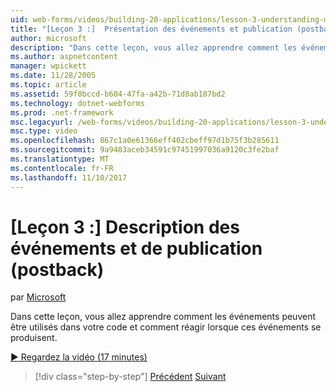 ```yaml
---
uid: web-forms/videos/building-20-applications/lesson-3-understanding-more-about-events-and-postback
title: "[Leçon 3 :]  Présentation des événements et publication (postback) | Documents Microsoft"
author: microsoft
description: "Dans cette leçon, vous allez apprendre comment les événements peuvent être utilisés dans votre code et comment réagir lorsque ces événements se produisent."
ms.author: aspnetcontent
manager: wpickett
ms.date: 11/28/2005
ms.topic: article
ms.assetid: 59f0bccd-b604-47fa-a42b-71d8ab187bd2
ms.technology: dotnet-webforms
ms.prod: .net-framework
msc.legacyurl: /web-forms/videos/building-20-applications/lesson-3-understanding-more-about-events-and-postback
msc.type: video
ms.openlocfilehash: 867c1a0e61366eff402cbeff97d1b75f3b285611
ms.sourcegitcommit: 9a9483aceb34591c97451997036a9120c3fe2baf
ms.translationtype: MT
ms.contentlocale: fr-FR
ms.lasthandoff: 11/10/2017
---
```

<a name="lesson-3--understanding-more-about-events-and-postback"></a>[Leçon 3 :]  Description des événements et de publication (postback)
====================
par [Microsoft](https://github.com/microsoft)

Dans cette leçon, vous allez apprendre comment les événements peuvent être utilisés dans votre code et comment réagir lorsque ces événements se produisent.

[&#9654; Regardez la vidéo (17 minutes)](https://channel9.msdn.com/Blogs/ASP-NET-Site-Videos/lesson-3-understanding-more-about-events-and-postback)

>[!div class="step-by-step"]
[Précédent](lesson-2-creating-a-web-forms-user-interface.md)
[Suivant](lesson-4-understanding-web-application-state.md)
